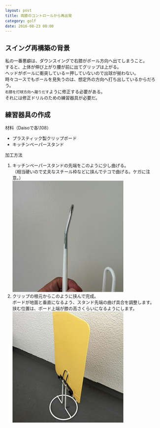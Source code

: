 ```yaml
---
layout: post
title: 両膝のコントロールから再出発
category: golf
date: 2016-08-23 00:00
---
```


## スイング再構築の背景
私の一番悪癖は、ダウンスイングで右膝がボール方向へ出てしまうこと。  
すると、上体が伸び上がり腰が前に出てグリップは上がる。  
ヘッドがボールに衝突している＝押していないので出球が揃わない。  
時々コースでもボールを見失うのは、想定外の方向へ打ち出しているからだろう。  
`右膝を打球方向へ蹴りだす`ように修正する必要がある。  
それには修正ドリルのための練習器具が必要だ。

## 練習器具の作成
材料（Daisoで各\108）  

- プラスティック製クリップボード
- キッチンペーパースタンド

加工方法  

1. キッチンペーパースタンドの先端をこのように少し曲げる。  
（相当硬いので丈夫なスチール枠などに挟んでテコで曲げる。ケガに注意。）  
![tool1](/images/tool_1.jpg)
1. クリップの根元からこのように挟んで完成。  
ボードが地面と垂直になるよう、スタンド先端の曲げ具合を調整します。  
挟む位置は、ボード上端が膝の高さくらいになるようにします。  
![tool1](/images/tool_2.jpg)



